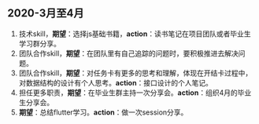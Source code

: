 ## 2020-3月至4月

1. 技术skill，**期望**：选择js基础书籍，**action**：读书笔记在项目团队或者毕业生学习群分享。
2. 团队合作skill，**期望**：在团队里有自己追踪的问题时，要积极推进去解决问题。
3. 团队合作skill，**期望**：对任务卡有更多的思考和理解，体现在开结卡过程中，对数据结构的设计有个人思考。**action**：接口设计的个人笔记。
4. 担任更多职责，**期望**：在毕业生群主持一次分享会。**action**：组织4月的毕业生分享会。
5. **期望**：总结flutter学习。**action**：做一次session分享。